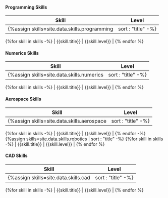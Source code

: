 #### Programming Skills

| Skill | Level |
| ---- | ---- |
{%assign skills=site.data.skills.programming | sort : "title" -%}
{%for skill in skills -%}
| {{skill.title}} | {{skill.level}} |
{% endfor %}


#### Numerics Skills

| Skill | Level |
| ---- | ---- |
{%assign skills=site.data.skills.numerics | sort : "title" -%}
{%for skill in skills -%}
| {{skill.title}} | {{skill.level}} |
{% endfor %}


#### Aerospace Skills

| Skill | Level |
| ---- | ---- |
{%assign skills=site.data.skills.aerospace | sort : "title" -%}
{%for skill in skills -%}
| {{skill.title}} | {{skill.level}} |
{% endfor -%}
{%assign skills=site.data.skills.robotics | sort : "title" -%}
{%for skill in skills -%}
| {{skill.title}} | {{skill.level}} |
{% endfor %}

#### CAD Skills

| Skill | Level |
| ---- | ---- |
{%assign skills=site.data.skills.cad | sort : "title" -%}
{%for skill in skills -%}
| {{skill.title}} | {{skill.level}} |
{% endfor %}
